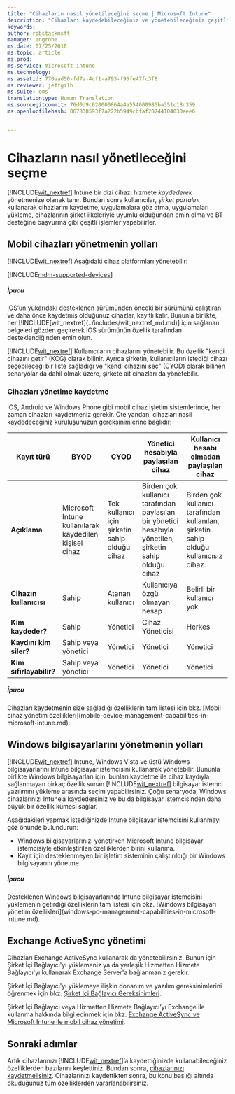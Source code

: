 ```yaml
---
title: "Cihazların nasıl yönetileceğini seçme | Microsoft Intune"
description: "Cihazları kaydedebileceğiniz ve yönetebileceğiniz çeşitli yollar hakkında bilgi edinin."
keywords: 
author: robstackmsft
manager: angrobe
ms.date: 07/25/2016
ms.topic: article
ms.prod: 
ms.service: microsoft-intune
ms.technology: 
ms.assetid: 770aad50-fd7a-4cf1-a793-f95fe47fc3f8
ms.reviewer: jeffgilb
ms.suite: ems
translationtype: Human Translation
ms.sourcegitcommit: 76d0d9c620000864a4a554600985ba351c18d359
ms.openlocfilehash: 067838593f7a222b5949cbfaf20744104030aee6


---
```


# Cihazların nasıl yönetileceğini seçme
[!INCLUDE[wit_nextref](../includes/wit_nextref_md.md)] Intune bir dizi cihazı hizmete *kaydederek* yönetmenize olanak tanır. Bundan sonra kullanıcılar, *şirket portalını* kullanarak cihazlarını kaydetme, uygulamalara göz atma, uygulamaları yükleme, cihazlarının şirket ilkeleriyle uyumlu olduğundan emin olma ve BT desteğine başvurma gibi çeşitli işlemler yapabilirler.

## Mobil cihazları yönetmenin yolları
[!INCLUDE[wit_nextref](../includes/wit_nextref_md.md)] Aşağıdaki cihaz platformları yönetebilir:

[!INCLUDE[mdm-supported-devices](../includes/mdm-supported-devices.md)]

<div class="alert alert-tip">
  <h5><span class="icon-tip"></span> İpucu</h5>
  <p>iOS’un yukarıdaki desteklenen sürümünden önceki bir sürümünü çalıştıran ve daha önce kaydetmiş olduğunuz cihazlar, kayıtlı kalır. Bununla birlikte, her [!INCLUDE[wit_nextref](../includes/wit_nextref_md.md)] için sağlanan belgeleri gözden geçirerek iOS sürümünün özellik tarafından desteklendiğinden emin olun.</p>
</div>

[!INCLUDE[wit_nextref](../includes/wit_nextref_md.md)] Kullanıcıların cihazlarını yönetebilir. Bu özellik "kendi cihazını getir" (KCG) olarak bilinir. Ayrıca şirketin, kullanıcıların istediği cihazı seçebileceği bir liste sağladığı ve "kendi cihazını seç" (CYOD) olarak bilinen senaryolar da dahil olmak üzere, şirkete ait cihazları da yönetebilir.

### Cihazları yönetime kaydetme
iOS, Android ve Windows Phone gibi mobil cihaz işletim sistemlerinde, her zaman cihazları kaydetmeniz gerekir. Öte yandan, cihazları nasıl kaydedeceğiniz kuruluşunuzun gereksinimlerine bağlıdır:

|Kayıt türü|BYOD|CYOD|Yönetici hesabıyla paylaşılan cihaz|Kullanıcı hesabı olmadan paylaşılan cihaz|
|-------------------|--------|--------|--------------------------------------|----------------------------------------|
|**Açıklama**|Microsoft Intune kullanılarak kaydedilen kişisel cihaz|Tek kullanıcı için şirketin sahip olduğu cihaz|Birden çok kullanıcı tarafından paylaşılan bir yönetici hesabıyla yönetilen, şirketin sahip olduğu cihaz|Birden çok kullanıcı tarafından kullanılan, şirketin sahip olduğu kullanıcısız cihaz.|
|**Cihazın kullanıcısı**|Sahip|Atanan kullanıcı|Kullanıcıya özgü olmayan hesap|Belirli bir kullanıcı yok|
|**Kim kaydeder?**|Sahip|Yönetici|Cihaz Yöneticisi|Herkes|
|**Kaydını kim siler?**|Sahip veya yönetici|Yönetici|Yönetici|Yönetici|
|**Kim sıfırlayabilir?**|Sahip veya yönetici|Yönetici|Yönetici|Yönetici|

<div class="alert alert-tip">
  <h5><span class="icon-tip"></span> İpucu</h5>
  <p>Cihazları kaydetmenin size sağladığı özelliklerin tam listesi için bkz. [Mobil cihaz yönetim özellikleri](mobile-device-management-capabilities-in-microsoft-intune.md).</p>
</div>



## Windows bilgisayarlarını yönetmenin yolları
[!INCLUDE[wit_nextref](../includes/wit_nextref_md.md)] Intune, Windows Vista ve üstü Windows bilgisayarlarını Intune bilgisayar istemcisini kullanarak yönetebilir. Bununla birlikte Windows bilgisayarları için, bunları kaydetme ile cihaz kaydıyla sağlanmayan birkaç özellik sunan [!INCLUDE[wit_nextref](../includes/wit_nextref_md.md)] bilgisayar istemci yazılımını yükleme arasında seçim yapabilirsiniz. Çoğu senaryoda, Windows cihazlarınızı Intune’a kaydedersiniz ve bu da bilgisayar istemcisinden daha büyük bir özellik kümesi sağlar.

Aşağıdakileri yapmak istediğinizde Intune bilgisayar istemcisini kullanmayı göz önünde bulundurun:
<ul>
<li>Windows bilgisayarlarınızı yönetirken Microsoft Intune bilgisayar istemcisiyle etkinleştirilen özelliklerden birini kullanma.</li>
<li>Kayıt için desteklenmeyen bir işletim sisteminin çalıştırıldığı bir Windows bilgisayarını yönetme.</li>
</ul>

<div class="alert alert-tip">
  <h5><span class="icon-tip"></span> İpucu</h5>
  <p>Desteklenen Windows bilgisayarlarında Intune bilgisayar istemcisini yüklemenin getirdiği özelliklerin tam listesi için bkz. [Windows bilgisayarı yönetim özellikleri](windows-pc-management-capabilities-in-microsoft-intune.md).</p>
</div>

## Exchange ActiveSync yönetimi
Cihazları Exchange ActiveSync kullanarak da yönetebilirsiniz. Bunun için Şirket İçi Bağlayıcı'yı yüklemeniz ya da yerleşik Hizmetten Hizmete Bağlayıcı'yı kullanarak Exchange Server'a bağlanmanız gerekir.

Şirket İçi Bağlayıcı'yı yüklemeye ilişkin donanım ve yazılım gereksinimlerini öğrenmek için bkz. [Şirket İçi Bağlayıcı Gereksinimleri](/intune/deploy-use/intune-on-premises-exchange-connector#requirements-for-the-on-premises-connector).

Şirket İçi Bağlayıcı veya Hizmetten Hizmete Bağlayıcı’yı Exchange ile kullanma hakkında bilgi edinmek için bkz. [Exchange ActiveSync ve Microsoft Intune ile mobil cihaz yönetimi](/intune/deploy-use/mobile-device-management-with-exchange-activesync-and-microsoft-intune).



## Sonraki adımlar
Artık cihazlarınızı [!INCLUDE[wit_nextref](../includes/wit_nextref_md.md)]’a kaydettiğinizde kullanabileceğiniz özelliklerden bazılarını keşfettiniz. Bundan sonra, [cihazlarınızı kaydetmelisiniz](/intune/deploy-use/enroll-devices-in-microsoft-intune). Cihazlarınızı kaydettikten sonra, bu konu başlığı altında okuduğunuz tüm özelliklerden yararlanabilirsiniz. <!--lindavr: There's a logical flaw in our "get to know/get started" content. You can take the path in this topic or you can take the path in the What to know before your get started topic. And they don't cover the same ground. -->



<!--HONumber=Jul16_HO4-->


